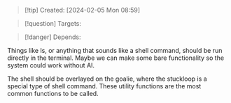 
>[!tip] Created: [2024-02-05 Mon 08:59]

>[!question] Targets: 

>[!danger] Depends: 

Things like ls, or anything that sounds like a shell command, should be run directly in the terminal.  Maybe we can make some bare functionality so the system could work without AI.

The shell should be overlayed on the goalie, where the stuckloop is a special type of shell command.  These utility functions are the most common functions to be called.